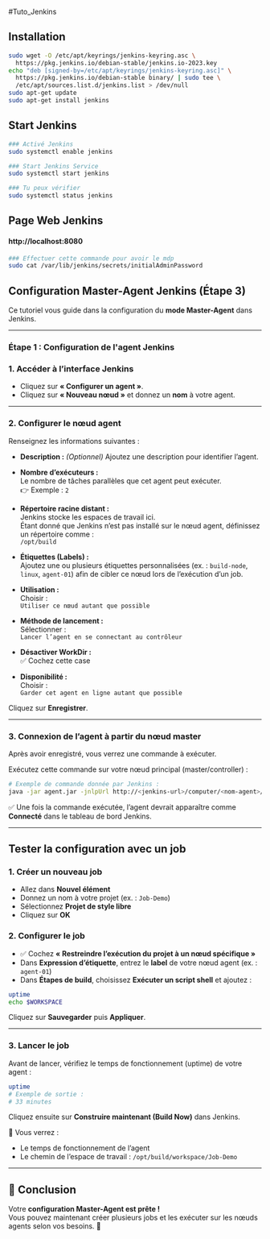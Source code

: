 #Tuto_Jenkins
## Installation

```bash
sudo wget -O /etc/apt/keyrings/jenkins-keyring.asc \
  https://pkg.jenkins.io/debian-stable/jenkins.io-2023.key
echo "deb [signed-by=/etc/apt/keyrings/jenkins-keyring.asc]" \
  https://pkg.jenkins.io/debian-stable binary/ | sudo tee \
  /etc/apt/sources.list.d/jenkins.list > /dev/null
sudo apt-get update
sudo apt-get install jenkins
```
## Start Jenkins
```bash
### Activé Jenkins
sudo systemctl enable jenkins

### Start Jenkins Service
sudo systemctl start jenkins

### Tu peux vérifier
sudo systemctl status jenkins
```

## Page Web Jenkins
#### http://localhost:8080
```bash
### Effectuer cette commande pour avoir le mdp
sudo cat /var/lib/jenkins/secrets/initialAdminPassword
```
## Configuration Master-Agent Jenkins (Étape 3)

Ce tutoriel vous guide dans la configuration du **mode Master-Agent** dans Jenkins.

---

### Étape 1 : Configuration de l'agent Jenkins

### 1. Accéder à l’interface Jenkins

- Cliquez sur **« Configurer un agent »**.
- Cliquez sur **« Nouveau nœud »** et donnez un **nom** à votre agent.

---

### 2. Configurer le nœud agent

Renseignez les informations suivantes :

- **Description :** *(Optionnel)* Ajoutez une description pour identifier l’agent.
- **Nombre d’exécuteurs :**  
  Le nombre de tâches parallèles que cet agent peut exécuter.  
  👉 Exemple : `2`

- **Répertoire racine distant :**  
  Jenkins stocke les espaces de travail ici.  
  Étant donné que Jenkins n’est pas installé sur le nœud agent, définissez un répertoire comme :  
  `/opt/build`

- **Étiquettes (Labels) :**  
  Ajoutez une ou plusieurs étiquettes personnalisées (ex. : `build-node`, `linux`, `agent-01`) afin de cibler ce nœud lors de l’exécution d’un job.

- **Utilisation :**  
  Choisir :  
  `Utiliser ce nœud autant que possible`

- **Méthode de lancement :**  
  Sélectionner :  
   `Lancer l’agent en se connectant au contrôleur`

- **Désactiver WorkDir :**  
  ✅ Cochez cette case

- **Disponibilité :**  
  Choisir :  
  `Garder cet agent en ligne autant que possible`

Cliquez sur **Enregistrer**.

---

### 3. Connexion de l’agent à partir du nœud master

Après avoir enregistré, vous verrez une commande à exécuter.

Exécutez cette commande sur votre nœud principal (master/controller) :

```bash
# Exemple de commande donnée par Jenkins :
java -jar agent.jar -jnlpUrl http://<jenkins-url>/computer/<nom-agent>/slave-agent.jnlp -secret <clé-secrète> -workDir "/opt/build"
```

✅ Une fois la commande exécutée, l’agent devrait apparaître comme **Connecté** dans le tableau de bord Jenkins.

---

## Tester la configuration avec un job

### 1. Créer un nouveau job

- Allez dans **Nouvel élément**
- Donnez un nom à votre projet (ex. : `Job-Demo`)
- Sélectionnez **Projet de style libre**
- Cliquez sur **OK**

### 2. Configurer le job

- ✅ Cochez **« Restreindre l’exécution du projet à un nœud spécifique »**
- Dans **Expression d’étiquette**, entrez le **label** de votre nœud agent (ex. : `agent-01`)
- Dans **Étapes de build**, choisissez **Exécuter un script shell** et ajoutez :

```bash
uptime
echo $WORKSPACE
```

Cliquez sur **Sauvegarder** puis **Appliquer**.

---

### 3. Lancer le job

Avant de lancer, vérifiez le temps de fonctionnement (uptime) de votre agent :

```bash
uptime
# Exemple de sortie :
# 33 minutes
```

Cliquez ensuite sur **Construire maintenant (Build Now)** dans Jenkins.

🎉 Vous verrez :

- Le temps de fonctionnement de l’agent
- Le chemin de l’espace de travail : `/opt/build/workspace/Job-Demo`

---

## 🏁 Conclusion

Votre **configuration Master-Agent est prête !**  
Vous pouvez maintenant créer plusieurs jobs et les exécuter sur les nœuds agents selon vos besoins. 💪


